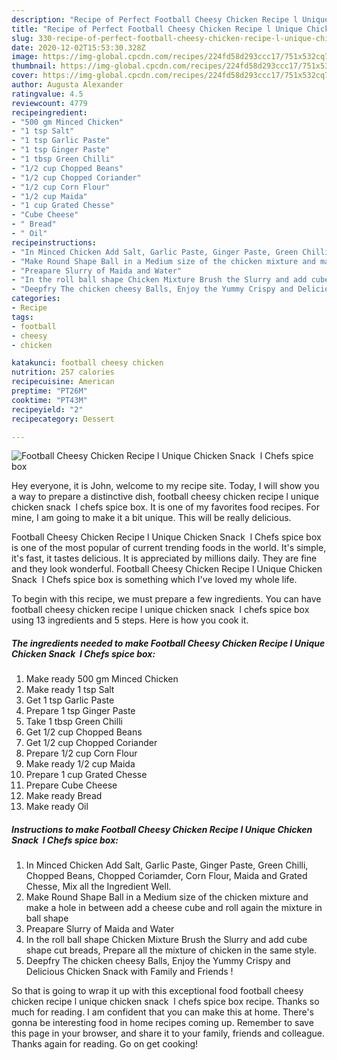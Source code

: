```yaml
---
description: "Recipe of Perfect Football Cheesy Chicken Recipe l Unique Chicken Snack  l Chefs spice box"
title: "Recipe of Perfect Football Cheesy Chicken Recipe l Unique Chicken Snack  l Chefs spice box"
slug: 330-recipe-of-perfect-football-cheesy-chicken-recipe-l-unique-chicken-snack-l-chefs-spice-box
date: 2020-12-02T15:53:30.328Z
image: https://img-global.cpcdn.com/recipes/224fd58d293ccc17/751x532cq70/football-cheesy-chicken-recipe-l-unique-chicken-snack-l-chefs-spice-box-recipe-main-photo.jpg
thumbnail: https://img-global.cpcdn.com/recipes/224fd58d293ccc17/751x532cq70/football-cheesy-chicken-recipe-l-unique-chicken-snack-l-chefs-spice-box-recipe-main-photo.jpg
cover: https://img-global.cpcdn.com/recipes/224fd58d293ccc17/751x532cq70/football-cheesy-chicken-recipe-l-unique-chicken-snack-l-chefs-spice-box-recipe-main-photo.jpg
author: Augusta Alexander
ratingvalue: 4.5
reviewcount: 4779
recipeingredient:
- "500 gm Minced Chicken"
- "1 tsp Salt"
- "1 tsp Garlic Paste"
- "1 tsp Ginger Paste"
- "1 tbsp Green Chilli"
- "1/2 cup Chopped Beans"
- "1/2 cup Chopped Coriander"
- "1/2 cup Corn Flour"
- "1/2 cup Maida"
- "1 cup Grated Chesse"
- "Cube Cheese"
- " Bread"
- " Oil"
recipeinstructions:
- "In Minced Chicken Add Salt, Garlic Paste, Ginger Paste, Green Chilli, Chopped Beans, Chopped Coriamder, Corn Flour, Maida and Grated Chesse, Mix all the Ingredient Well."
- "Make Round Shape Ball in a Medium size of the chicken mixture and make a hole in between add a cheese cube and roll again the mixture in ball shape"
- "Preapare Slurry of Maida and Water"
- "In the roll ball shape Chicken Mixture Brush the Slurry and add cube shape cut breads, Prepare all the mixture of chicken in the same style."
- "Deepfry The chicken cheesy Balls, Enjoy the Yummy Crispy and Delicious Chicken Snack with Family and Friends !"
categories:
- Recipe
tags:
- football
- cheesy
- chicken

katakunci: football cheesy chicken 
nutrition: 257 calories
recipecuisine: American
preptime: "PT26M"
cooktime: "PT43M"
recipeyield: "2"
recipecategory: Dessert

---
```



![Football Cheesy Chicken Recipe l Unique Chicken Snack  l Chefs spice box](https://img-global.cpcdn.com/recipes/224fd58d293ccc17/751x532cq70/football-cheesy-chicken-recipe-l-unique-chicken-snack-l-chefs-spice-box-recipe-main-photo.jpg)

Hey everyone, it is John, welcome to my recipe site. Today, I will show you a way to prepare a distinctive dish, football cheesy chicken recipe l unique chicken snack  l chefs spice box. It is one of my favorites food recipes. For mine, I am going to make it a bit unique. This will be really delicious.

Football Cheesy Chicken Recipe l Unique Chicken Snack  l Chefs spice box is one of the most popular of current trending foods in the world. It's simple, it's fast, it tastes delicious. It is appreciated by millions daily. They are fine and they look wonderful. Football Cheesy Chicken Recipe l Unique Chicken Snack  l Chefs spice box is something which I've loved my whole life.




To begin with this recipe, we must prepare a few ingredients. You can have football cheesy chicken recipe l unique chicken snack  l chefs spice box using 13 ingredients and 5 steps. Here is how you cook it.

<!--inarticleads1-->

##### The ingredients needed to make Football Cheesy Chicken Recipe l Unique Chicken Snack  l Chefs spice box:

1. Make ready 500 gm Minced Chicken
1. Make ready 1 tsp Salt
1. Get 1 tsp Garlic Paste
1. Prepare 1 tsp Ginger Paste
1. Take 1 tbsp Green Chilli
1. Get 1/2 cup Chopped Beans
1. Get 1/2 cup Chopped Coriander
1. Prepare 1/2 cup Corn Flour
1. Make ready 1/2 cup Maida
1. Prepare 1 cup Grated Chesse
1. Prepare Cube Cheese
1. Make ready  Bread
1. Make ready  Oil




<!--inarticleads2-->

##### Instructions to make Football Cheesy Chicken Recipe l Unique Chicken Snack  l Chefs spice box:

1. In Minced Chicken Add Salt, Garlic Paste, Ginger Paste, Green Chilli, Chopped Beans, Chopped Coriamder, Corn Flour, Maida and Grated Chesse, Mix all the Ingredient Well.
1. Make Round Shape Ball in a Medium size of the chicken mixture and make a hole in between add a cheese cube and roll again the mixture in ball shape
1. Preapare Slurry of Maida and Water
1. In the roll ball shape Chicken Mixture Brush the Slurry and add cube shape cut breads, Prepare all the mixture of chicken in the same style.
1. Deepfry The chicken cheesy Balls, Enjoy the Yummy Crispy and Delicious Chicken Snack with Family and Friends !




So that is going to wrap it up with this exceptional food football cheesy chicken recipe l unique chicken snack  l chefs spice box recipe. Thanks so much for reading. I am confident that you can make this at home. There's gonna be interesting food in home recipes coming up. Remember to save this page in your browser, and share it to your family, friends and colleague. Thanks again for reading. Go on get cooking!
